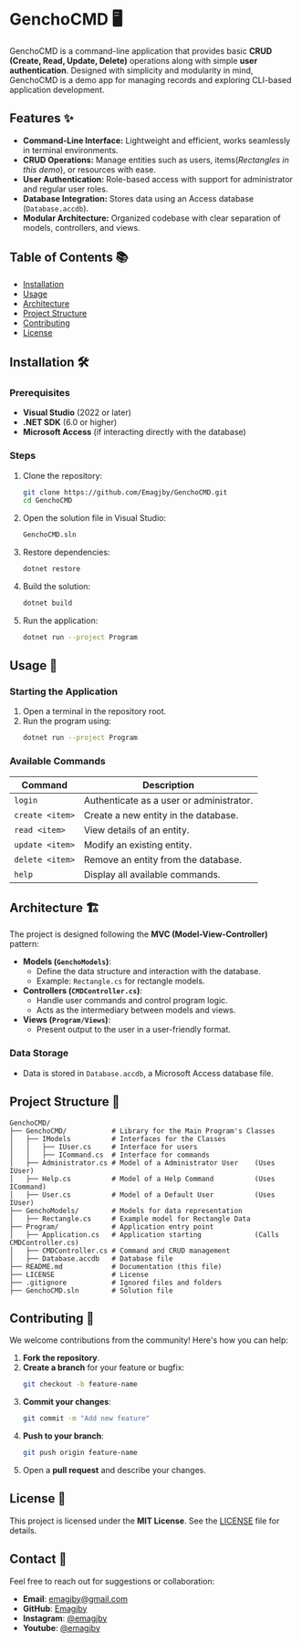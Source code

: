 # GenchoCMD 🖥️

GenchoCMD is a command-line application that provides basic **CRUD (Create, Read, Update, Delete)** operations along with simple **user authentication**. Designed with simplicity and modularity in mind, GenchoCMD is a demo app for managing records and exploring CLI-based application development.

## Features ✨

- **Command-Line Interface:** Lightweight and efficient, works seamlessly in terminal environments.
- **CRUD Operations:** Manage entities such as users, items(_Rectangles in this demo_), or resources with ease.
- **User Authentication:** Role-based access with support for administrator and regular user roles.
- **Database Integration:** Stores data using an Access database (`Database.accdb`).
- **Modular Architecture:** Organized codebase with clear separation of models, controllers, and views.

## Table of Contents 📚

- [Installation](#installation-%EF%B8%8F)
- [Usage](#usage-)
- [Architecture](#architecture-%EF%B8%8F)
- [Project Structure](#project-structure-)
- [Contributing](#contributing-)
- [License](#license-)

## Installation 🛠️

### Prerequisites

- **Visual Studio** (2022 or later)
- **.NET SDK** (6.0 or higher)
- **Microsoft Access** (if interacting directly with the database)

### Steps

1. Clone the repository:
   ```bash
   git clone https://github.com/Emagjby/GenchoCMD.git
   cd GenchoCMD
   ```
2. Open the solution file in Visual Studio:
   ```bash
   GenchoCMD.sln
   ```
3. Restore dependencies:
   ```bash
   dotnet restore
   ```
4. Build the solution:
   ```bash
   dotnet build
   ```
5. Run the application:
   ```bash
   dotnet run --project Program
   ```

## Usage 🚀

### Starting the Application

1. Open a terminal in the repository root.
2. Run the program using:
   ```bash
   dotnet run --project Program
   ```

### Available Commands

| Command         | Description                              |
| --------------- | ---------------------------------------- |
| `login`         | Authenticate as a user or administrator. |
| `create <item>` | Create a new entity in the database.     |
| `read <item>`   | View details of an entity.               |
| `update <item>` | Modify an existing entity.               |
| `delete <item>` | Remove an entity from the database.      |
| `help`          | Display all available commands.          |

## Architecture 🏗️

The project is designed following the **MVC (Model-View-Controller)** pattern:

- **Models (`GenchoModels`)**:
  - Define the data structure and interaction with the database.
  - Example: `Rectangle.cs` for rectangle models.
- **Controllers (`CMDController.cs`)**:
  - Handle user commands and control program logic.
  - Acts as the intermediary between models and views.
- **Views (`Program/Views`)**:
  - Present output to the user in a user-friendly format.

### Data Storage

- Data is stored in `Database.accdb`, a Microsoft Access database file.

## Project Structure 📂

```
GenchoCMD/
├── GenchoCMD/           # Library for the Main Program's Classes
│   ├── IModels          # Interfaces for the Classes
│   │   ├── IUser.cs     # Interface for users
│   │   ├── ICommand.cs  # Interface for commands
│   ├── Administrator.cs # Model of a Administrator User    (Uses IUser)
│   ├── Help.cs          # Model of a Help Command          (Uses ICommand)
│   ├── User.cs          # Model of a Default User          (Uses IUser)
├── GenchoModels/        # Models for data representation
│   ├── Rectangle.cs     # Example model for Rectangle Data
├── Program/             # Application entry point
│   ├── Application.cs   # Application starting             (Calls CMDController.cs)
│   ├── CMDController.cs # Command and CRUD management
│   ├── Database.accdb   # Database file
├── README.md            # Documentation (this file)
├── LICENSE              # License
├── .gitignore           # Ignored files and folders
├── GenchoCMD.sln        # Solution file
```

## Contributing 🤝

We welcome contributions from the community! Here's how you can help:

1. **Fork the repository**.
2. **Create a branch** for your feature or bugfix:
   ```bash
   git checkout -b feature-name
   ```
3. **Commit your changes**:
   ```bash
   git commit -m "Add new feature"
   ```
4. **Push to your branch**:
   ```bash
   git push origin feature-name
   ```
5. Open a **pull request** and describe your changes.

## License 📜

This project is licensed under the **MIT License**. See the [LICENSE](LICENSE) file for details.

## Contact 💬

Feel free to reach out for suggestions or collaboration:

- **Email**: [emagjby@gmail.com](mailto:emagjby@gmail.com)
- **GitHub**: [Emagjby](https://github.com/Emagjby)
- **Instagram**: [@emagjby](https://www.instagram.com/emagjby/)
- **Youtube**: [@emagjby](https://www.youtube.com/@emagjby)

